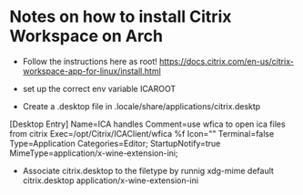 # Notes on how to install Citrix Workspace on Arch 

* Follow the instructions here as root! 
https://docs.citrix.com/en-us/citrix-workspace-app-for-linux/install.html

* set up the correct env variable ICAROOT

* Create a .desktop file in .locale/share/applications/citrix.desktp

[Desktop Entry]
Name=ICA handles
Comment=use wfica to open ica files from citrix
Exec=/opt/Citrix/ICAClient/wfica %f
Icon=""
Terminal=false
Type=Application
Categories=Editor;
StartupNotify=true
MimeType=application/x-wine-extension-ini;

* Associate citrix.desktop to the filetype by  runnig 
xdg-mime default citrix.desktop application/x-wine-extension-ini




